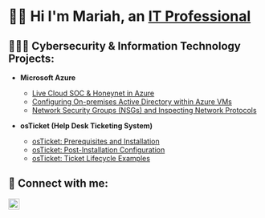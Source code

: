<h1> 👋🏼 Hi I'm Mariah, an <a href="https://www.linkedin.com/in/mariahtalicuran/">IT Professional</a> </h1>

<h2>👩🏻‍💻 Cybersecurity & Information Technology Projects:</h2>

- <b>Microsoft Azure</b><br>
  - [Live Cloud SOC & Honeynet in Azure](https://github.com/MariahTali/Azure-SOC-Honeynet)
  - [Configuring On-premises Active Directory within Azure VMs](https://github.com/mariahtali/configure-ad)
  - [Network Security Groups (NSGs) and Inspecting Network Protocols](https://github.com/mariahtali/azure-network-protocols)

- <b>osTicket (Help Desk Ticketing System)</b>
  - [osTicket: Prerequisites and Installation](https://github.com/mariahtali/osticket-prereqs)
  - [osTicket: Post-Installation Configuration](https://github.com/mariahtali/post-install-config)
  - [osTicket: Ticket Lifecycle Examples](https://github.com/mariahtali/ticket-lifecycle)


<h2>🤳 Connect with me:</h2>


[<img align="left" alt="Josh | LinkedIn" width="22px" src="https://cdn.jsdelivr.net/npm/simple-icons@v3/icons/linkedin.svg" />][linkedin]


[linkedin]: https://www.linkedin.com/in/mariahtalicuran/
